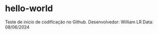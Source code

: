 # hello-world
Teste de inicio de codificação no Github.
Desenvolvedor: William LR
Data: 08/06/2024

